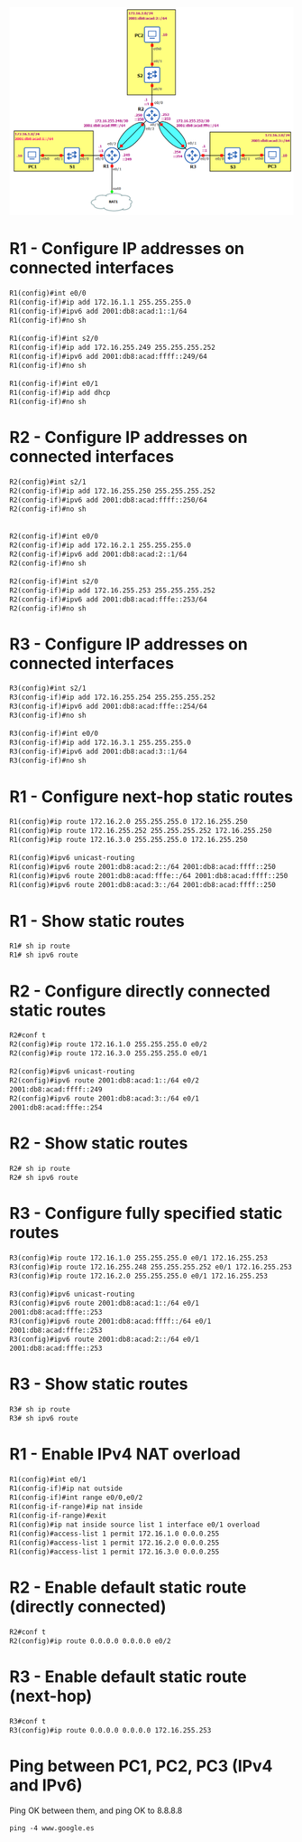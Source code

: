 ![](../marp/img/dualstackstaticrouting.png)

# R1 - Configure IP addresses on connected interfaces
```
R1(config)#int e0/0
R1(config-if)#ip add 172.16.1.1 255.255.255.0
R1(config-if)#ipv6 add 2001:db8:acad:1::1/64
R1(config-if)#no sh

R1(config-if)#int s2/0
R1(config-if)#ip add 172.16.255.249 255.255.255.252
R1(config-if)#ipv6 add 2001:db8:acad:ffff::249/64
R1(config-if)#no sh

R1(config-if)#int e0/1
R1(config-if)#ip add dhcp
R1(config-if)#no sh
```

# R2 - Configure IP addresses on connected interfaces
```
R2(config)#int s2/1
R2(config-if)#ip add 172.16.255.250 255.255.255.252
R2(config-if)#ipv6 add 2001:db8:acad:ffff::250/64
R2(config-if)#no sh


R2(config-if)#int e0/0
R2(config-if)#ip add 172.16.2.1 255.255.255.0
R2(config-if)#ipv6 add 2001:db8:acad:2::1/64
R2(config-if)#no sh

R2(config-if)#int s2/0
R2(config-if)#ip add 172.16.255.253 255.255.255.252
R2(config-if)#ipv6 add 2001:db8:acad:fffe::253/64
R2(config-if)#no sh
```

# R3 - Configure IP addresses on connected interfaces
```
R3(config)#int s2/1
R3(config-if)#ip add 172.16.255.254 255.255.255.252
R3(config-if)#ipv6 add 2001:db8:acad:fffe::254/64
R3(config-if)#no sh

R3(config-if)#int e0/0
R3(config-if)#ip add 172.16.3.1 255.255.255.0
R3(config-if)#ipv6 add 2001:db8:acad:3::1/64
R3(config-if)#no sh
```

# R1 - Configure next-hop static routes
```
R1(config)#ip route 172.16.2.0 255.255.255.0 172.16.255.250 
R1(config)#ip route 172.16.255.252 255.255.255.252 172.16.255.250
R1(config)#ip route 172.16.3.0 255.255.255.0 172.16.255.250

R1(config)#ipv6 unicast-routing
R1(config)#ipv6 route 2001:db8:acad:2::/64 2001:db8:acad:ffff::250 
R1(config)#ipv6 route 2001:db8:acad:fffe::/64 2001:db8:acad:ffff::250
R1(config)#ipv6 route 2001:db8:acad:3::/64 2001:db8:acad:ffff::250  
```

# R1 - Show static routes
```
R1# sh ip route
R1# sh ipv6 route
```

# R2 - Configure directly connected static routes
```
R2#conf t
R2(config)#ip route 172.16.1.0 255.255.255.0 e0/2
R2(config)#ip route 172.16.3.0 255.255.255.0 e0/1

R2(config)#ipv6 unicast-routing 
R2(config)#ipv6 route 2001:db8:acad:1::/64 e0/2 2001:db8:acad:ffff::249
R2(config)#ipv6 route 2001:db8:acad:3::/64 e0/1 2001:db8:acad:fffe::254
```

# R2 - Show static routes
```
R2# sh ip route
R2# sh ipv6 route
```

# R3 - Configure fully specified static routes
```
R3(config)#ip route 172.16.1.0 255.255.255.0 e0/1 172.16.255.253
R3(config)#ip route 172.16.255.248 255.255.255.252 e0/1 172.16.255.253
R3(config)#ip route 172.16.2.0 255.255.255.0 e0/1 172.16.255.253

R3(config)#ipv6 unicast-routing
R3(config)#ipv6 route 2001:db8:acad:1::/64 e0/1 2001:db8:acad:fffe::253
R3(config)#ipv6 route 2001:db8:acad:ffff::/64 e0/1 2001:db8:acad:fffe::253
R3(config)#ipv6 route 2001:db8:acad:2::/64 e0/1 2001:db8:acad:fffe::253
```

# R3 - Show static routes
```
R3# sh ip route
R3# sh ipv6 route
```

# R1 - Enable IPv4 NAT overload
```
R1(config)#int e0/1
R1(config-if)#ip nat outside
R1(config-if)#int range e0/0,e0/2
R1(config-if-range)#ip nat inside
R1(config-if-range)#exit
R1(config)#ip nat inside source list 1 interface e0/1 overload
R1(config)#access-list 1 permit 172.16.1.0 0.0.0.255
R1(config)#access-list 1 permit 172.16.2.0 0.0.0.255
R1(config)#access-list 1 permit 172.16.3.0 0.0.0.255
```


# R2 - Enable default static route (directly connected)
```
R2#conf t
R2(config)#ip route 0.0.0.0 0.0.0.0 e0/2
```


# R3 - Enable default static route (next-hop)
```
R3#conf t
R3(config)#ip route 0.0.0.0 0.0.0.0 172.16.255.253
```

# Ping between PC1, PC2, PC3 (IPv4 and IPv6)
Ping OK between them, and ping OK to 8.8.8.8
```
ping -4 www.google.es
```